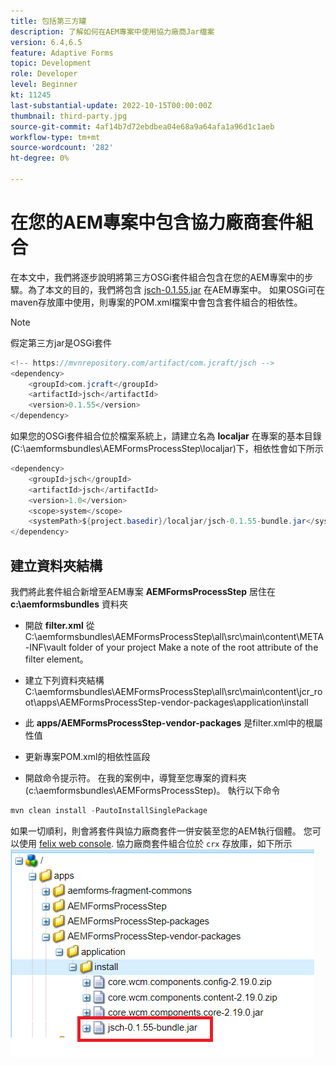 ```yaml
---
title: 包括第三方罐
description: 了解如何在AEM專案中使用協力廠商Jar檔案
version: 6.4,6.5
feature: Adaptive Forms
topic: Development
role: Developer
level: Beginner
kt: 11245
last-substantial-update: 2022-10-15T00:00:00Z
thumbnail: third-party.jpg
source-git-commit: 4af14b7d72ebdbea04e68a9a64afa1a96d1c1aeb
workflow-type: tm+mt
source-wordcount: '282'
ht-degree: 0%

---
```


# 在您的AEM專案中包含協力廠商套件組合

在本文中，我們將逐步說明將第三方OSGi套件組合包含在您的AEM專案中的步驟。為了本文的目的，我們將包含 [jsch-0.1.55.jar](https://repo1.maven.org/maven2/com/jcraft/jsch/0.1.55/jsch-0.1.55.jar) 在AEM專案中。  如果OSGi可在maven存放庫中使用，則專案的POM.xml檔案中會包含套件組合的相依性。

>[!NOTE]
> 假定第三方jar是OSGi套件

```java
<!-- https://mvnrepository.com/artifact/com.jcraft/jsch -->
<dependency>
    <groupId>com.jcraft</groupId>
    <artifactId>jsch</artifactId>
    <version>0.1.55</version>
</dependency>
```

如果您的OSGi套件組合位於檔案系統上，請建立名為 **localjar** 在專案的基本目錄(C:\aemformsbundles\AEMFormsProcessStep\localjar)下，相依性會如下所示

```java
<dependency>
    <groupId>jsch</groupId>
    <artifactId>jsch</artifactId>
    <version>1.0</version>
    <scope>system</scope>
    <systemPath>${project.basedir}/localjar/jsch-0.1.55-bundle.jar</systemPath>
</dependency>
```

## 建立資料夾結構

我們將此套件組合新增至AEM專案 **AEMFormsProcessStep** 居住在 **c:\aemformsbundles** 資料夾

* 開啟 **filter.xml** 從C:\aemformsbundles\AEMFormsProcessStep\all\src\main\content\META-INF\vault folder of your project Make a note of the root attribute of the filter element。

* 建立下列資料夾結構C:\aemformsbundles\AEMFormsProcessStep\all\src\main\content\jcr_root\apps\AEMFormsProcessStep-vendor-packages\application\install
* 此 **apps/AEMFormsProcessStep-vendor-packages** 是filter.xml中的根屬性值
* 更新專案POM.xml的相依性區段
* 開啟命令提示符。 在我的案例中，導覽至您專案的資料夾(c:\aemformsbundles\AEMFormsProcessStep)。 執行以下命令

```java
mvn clean install -PautoInstallSinglePackage
```

如果一切順利，則會將套件與協力廠商套件一併安裝至您的AEM執行個體。 您可以使用 [felix web console](http://localhost:4502/system/console/bundles). 協力廠商套件組合位於 `crx` 存放庫，如下所示
![協力廠商](assets/custom-bundle1.png)



